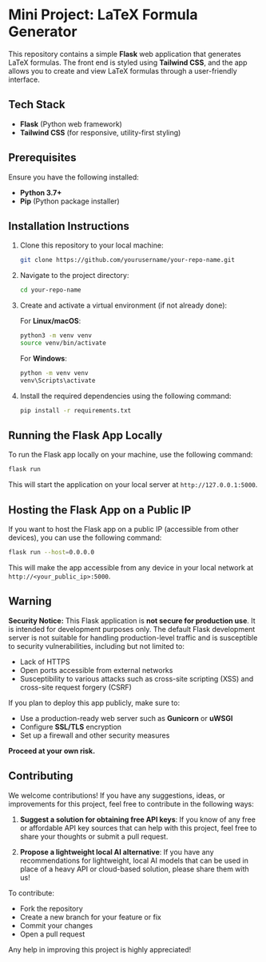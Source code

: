 # Mini Project: LaTeX Formula Generator

This repository contains a simple **Flask** web application that generates LaTeX formulas. The front end is styled using **Tailwind CSS**, and the app allows you to create and view LaTeX formulas through a user-friendly interface.

## Tech Stack

- **Flask** (Python web framework)
- **Tailwind CSS** (for responsive, utility-first styling)
  
## Prerequisites

Ensure you have the following installed:
- **Python 3.7+**
- **Pip** (Python package installer)

## Installation Instructions

1. Clone this repository to your local machine:

   ```bash
   git clone https://github.com/yourusername/your-repo-name.git
   ```

2. Navigate to the project directory:

   ```bash
   cd your-repo-name
   ```

3. Create and activate a virtual environment (if not already done):

   For **Linux/macOS**:
   ```bash
   python3 -m venv venv
   source venv/bin/activate
   ```

   For **Windows**:
   ```bash
   python -m venv venv
   venv\Scripts\activate
   ```

4. Install the required dependencies using the following command:

   ```bash
   pip install -r requirements.txt
   ```

## Running the Flask App Locally

To run the Flask app locally on your machine, use the following command:

```bash
flask run
```

This will start the application on your local server at `http://127.0.0.1:5000`.

## Hosting the Flask App on a Public IP

If you want to host the Flask app on a public IP (accessible from other devices), you can use the following command:

```bash
flask run --host=0.0.0.0
```

This will make the app accessible from any device in your local network at `http://<your_public_ip>:5000`.

## Warning

**Security Notice:**
This Flask application is **not secure for production use**. It is intended for development purposes only. The default Flask development server is not suitable for handling production-level traffic and is susceptible to security vulnerabilities, including but not limited to:

- Lack of HTTPS
- Open ports accessible from external networks
- Susceptibility to various attacks such as cross-site scripting (XSS) and cross-site request forgery (CSRF)

If you plan to deploy this app publicly, make sure to:
- Use a production-ready web server such as **Gunicorn** or **uWSGI**
- Configure **SSL/TLS** encryption
- Set up a firewall and other security measures

**Proceed at your own risk.**

## Contributing

We welcome contributions! If you have any suggestions, ideas, or improvements for this project, feel free to contribute in the following ways:

1. **Suggest a solution for obtaining free API keys**: If you know of any free or affordable API key sources that can help with this project, feel free to share your thoughts or submit a pull request.

2. **Propose a lightweight local AI alternative**: If you have any recommendations for lightweight, local AI models that can be used in place of a heavy API or cloud-based solution, please share them with us!

To contribute:
- Fork the repository
- Create a new branch for your feature or fix
- Commit your changes
- Open a pull request

Any help in improving this project is highly appreciated!
